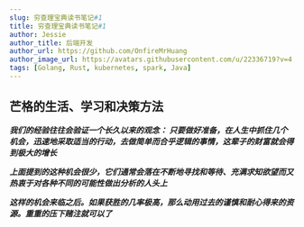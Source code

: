 ```yaml
---
slug: 穷查理宝典读书笔记#1
title: 穷查理宝典读书笔记#1
author: Jessie
author_title: 后端开发
author_url: https://github.com/OnfireMrHuang
author_image_url: https://avatars.githubusercontent.com/u/22336719?v=4
tags: [Golang, Rust, kubernetes, spark, Java]
---
```


## 芒格的生活、学习和决策方法

___我们的经验往往会验证一个长久以来的观念： 只要做好准备，在人生中抓住几个机会，迅速地采取适当的行动，去做简单而合乎逻辑的事情，这辈子的财富就会得到极大的增长___  

___上面提到的这种机会很少，它们通常会落在不断地寻找和等待、充满求知欲望而又热衷于对各种不同的可能性做出分析的人头上___

___这样的机会来临之后。如果获胜的几率极高，那么动用过去的谨慎和耐心得来的资源。重重的压下赌注就可以了___
